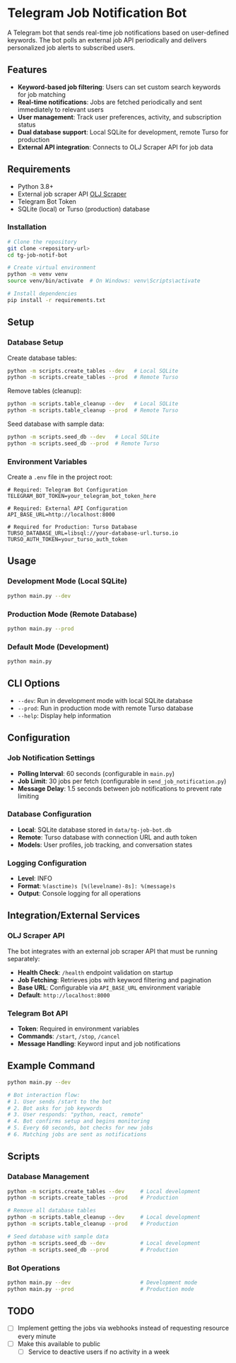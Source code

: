 # Telegram Job Notification Bot

A Telegram bot that sends real-time job notifications based on user-defined keywords. The bot polls an external job API periodically and delivers personalized job alerts to subscribed users.

## Features

- **Keyword-based job filtering**: Users can set custom search keywords for job matching
- **Real-time notifications**: Jobs are fetched periodically and sent immediately to relevant users
- **User management**: Track user preferences, activity, and subscription status
- **Dual database support**: Local SQLite for development, remote Turso for production
- **External API integration**: Connects to OLJ Scraper API for job data

## Requirements

- Python 3.8+
- External job scraper API [OLJ Scraper](https://github.com/kenBinary/olj-scraper)
- Telegram Bot Token
- SQLite (local) or Turso (production) database

### Installation

```bash
# Clone the repository
git clone <repository-url>
cd tg-job-notif-bot

# Create virtual environment
python -m venv venv
source venv/bin/activate  # On Windows: venv\Scripts\activate

# Install dependencies
pip install -r requirements.txt
```

## Setup

### Database Setup

Create database tables:
```bash
python -m scripts.create_tables --dev   # Local SQLite
python -m scripts.create_tables --prod  # Remote Turso
```

Remove tables (cleanup):
```bash
python -m scripts.table_cleanup --dev   # Local SQLite
python -m scripts.table_cleanup --prod  # Remote Turso
```

Seed database with sample data:
```bash
python -m scripts.seed_db --dev   # Local SQLite
python -m scripts.seed_db --prod  # Remote Turso
```

### Environment Variables

Create a `.env` file in the project root:

```env
# Required: Telegram Bot Configuration
TELEGRAM_BOT_TOKEN=your_telegram_bot_token_here

# Required: External API Configuration
API_BASE_URL=http://localhost:8000

# Required for Production: Turso Database
TURSO_DATABASE_URL=libsql://your-database-url.turso.io
TURSO_AUTH_TOKEN=your_turso_auth_token
```

## Usage

### Development Mode (Local SQLite)
```bash
python main.py --dev
```

### Production Mode (Remote Database)
```bash
python main.py --prod
```

### Default Mode (Development)
```bash
python main.py
```

## CLI Options

- `--dev`: Run in development mode with local SQLite database
- `--prod`: Run in production mode with remote Turso database
- `--help`: Display help information

## Configuration

### Job Notification Settings
- **Polling Interval**: 60 seconds (configurable in `main.py`)
- **Job Limit**: 30 jobs per fetch (configurable in `send_job_notification.py`)
- **Message Delay**: 1.5 seconds between job notifications to prevent rate limiting

### Database Configuration
- **Local**: SQLite database stored in `data/tg-job-bot.db`
- **Remote**: Turso database with connection URL and auth token
- **Models**: User profiles, job tracking, and conversation states

### Logging Configuration
- **Level**: INFO
- **Format**: `%(asctime)s [%(levelname)-8s]: %(message)s`
- **Output**: Console logging for all operations

## Integration/External Services

### OLJ Scraper API
The bot integrates with an external job scraper API that must be running separately:

- **Health Check**: `/health` endpoint validation on startup
- **Job Fetching**: Retrieves jobs with keyword filtering and pagination
- **Base URL**: Configurable via `API_BASE_URL` environment variable
- **Default**: `http://localhost:8000`

### Telegram Bot API
- **Token**: Required in environment variables
- **Commands**: `/start`, `/stop`, `/cancel`
- **Message Handling**: Keyword input and job notifications

## Example Command

```bash
python main.py --dev

# Bot interaction flow:
# 1. User sends /start to the bot
# 2. Bot asks for job keywords
# 3. User responds: "python, react, remote"
# 4. Bot confirms setup and begins monitoring
# 5. Every 60 seconds, bot checks for new jobs
# 6. Matching jobs are sent as notifications
```

## Scripts

### Database Management
```bash
python -m scripts.create_tables --dev     # Local development
python -m scripts.create_tables --prod    # Production

# Remove all database tables
python -m scripts.table_cleanup --dev     # Local development
python -m scripts.table_cleanup --prod    # Production

# Seed database with sample data
python -m scripts.seed_db --dev           # Local development
python -m scripts.seed_db --prod          # Production
```

### Bot Operations
```bash
python main.py --dev                      # Development mode
python main.py --prod                     # Production mode
```

## TODO

- [ ] Implement getting the jobs via webhooks instead of requesting resource every minute
- [ ] Make this available to public
    - [ ] Service to deactive users if no activity in a week
